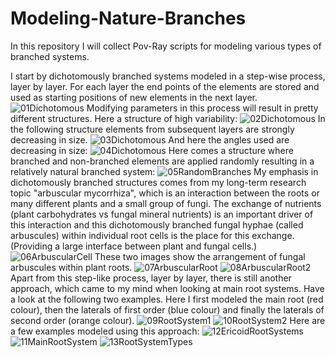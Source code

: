 # Modeling-Nature-Branches
In this repository I will collect Pov-Ray scripts for modeling various types of branched systems.

I start by dichotomously branched systems modeled in a step-wise process, layer by layer. For each layer the end points of the elements are stored and used as 
starting positions of new elements in the next layer. 
![01Dichotomous](https://github.com/user-attachments/assets/5c325a5e-53a8-4d91-84c4-53b93454398e)
Modifying parameters in this process will result in pretty different structures. 
Here a structure of high variability: 
![02Dichotomous](https://github.com/user-attachments/assets/c276a8f6-9dc8-437c-94a6-38e807d0e354)
In the following structure elements from subsequent layers are strongly decreasing in size. 
![03Dichotomous](https://github.com/user-attachments/assets/0bc27833-4707-4e87-be29-27c2332d98fa)
And here the angles used are decreasing in size: 
![04Dichotomous](https://github.com/user-attachments/assets/2c34e07e-bf29-4531-b016-1ae63263817e)
Here comes a structure where branched and non-branched elements are applied randomly resulting in a relatively natural branched system: 
![05RandomBranches](https://github.com/user-attachments/assets/e11bc35c-2b5d-4c78-a190-3f3b75983d8f)
My emphasis in dichotomously branched structures comes from my long-term research topic "arbuscular mycorrhiza", which is an interaction between the roots or many 
different plants and a small group of fungi. The exchange of nutrients (plant carbohydrates vs fungal mineral nutrients) is an important driver of this interaction 
and this dichotomously branched fungal hyphae (called arbuscules) within individual root cells is the place for this exchange. (Providing a large interface between plant
and fungal cells.) 
![06ArbuscularCell](https://github.com/user-attachments/assets/e625d2cc-b133-4ebe-8981-47b1932cb425)
These two images show the arrangement of fungal arbuscules within plant roots. 
![07ArbuscularRoot](https://github.com/user-attachments/assets/7b1353cb-0343-4c72-b4b4-28e6281318f1)
![08ArbuscularRoot2](https://github.com/user-attachments/assets/52f72f17-f198-4ff5-b206-42e6ed78d1ae)
Apart from this step-like process, layer by layer, there is still another approach, which came to my mind when looking at main root systems. Have a look at the following two examples. 
Here I first modeled the main root (red colour), then the laterals of first order (blue colour) and finally the laterals of second order (orange colour). 
![09RootSystem1](https://github.com/user-attachments/assets/6adbf5ce-6f5b-4e0d-98df-0f4a63b50821)
![10RootSystem2](https://github.com/user-attachments/assets/5bc808fd-8d3d-4428-aac1-241a4e598c8a)
Here are a few examples modeled using this approach: 
![12EricoidRootSystems](https://github.com/user-attachments/assets/2bf39c96-7696-41cf-a058-143a4fb5975b)
![11MainRootSystem](https://github.com/user-attachments/assets/885aa983-bc5b-4323-9ec3-5f077ba493fe)
![13RootSystemTypes](https://github.com/user-attachments/assets/cda13494-163b-40eb-9d99-f03928e8f474)
